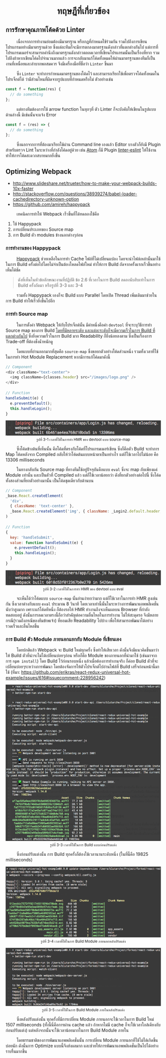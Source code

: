 <h1 align="center">ทฤษฎีที่เกี่ยวข้อง</h1>

## การรักษาคุณภาพโค้ดด้วย Linter
&nbsp;&nbsp;&nbsp;&nbsp;&nbsp;&nbsp;&nbsp;&nbsp;
เนื่องจากการทำงานย่อมต้องมีมาตรฐาน หรือกฎที่กำหนดใช้ร่วมกัน รวมไปถึงการเขียนโปรแกรมอย่างมีมาตรฐานด้วย ซึ่งแต่ละทีมก็จะมีการตกลงมาตรฐานดังกล่าวที่แตกต่างกันไป แต่การที่โปรแกรมเมอร์จะสามารถคำนึงถึงมาตรฐานดังกล่าวตลอดเวลาที่เขียนโปรแกรมนั้นเป็นเรื่องที่ยาก รวมไปถึงถ้าหากเขียนโค้ดไปจำนวนมากแล้ว การจะกลับมาแก้โค้ดทั้งหมดให้ผ่านมาตรฐานของทีมก็เป็นงานที่เหนื่อยและลำบากพอสมควร จึงมีเครื่องมือที่ชื่อว่า `Linter` ขึ้นมา

&nbsp;&nbsp;&nbsp;&nbsp;&nbsp;&nbsp;&nbsp;&nbsp;
ซึ่ง `Linter` จะทำการกำหนดมาตรฐานของโค้ดไว้ และสามารถเรียกใช้เพื่อตรวจโค้ดทั้งหมดในโปรเจ็กต์ได้ ว่ามีส่วนไหนที่ผิดจากรูปแบบที่กำหนดหรือไม่ ตัวอย่างเช่น
```javascript
const f = function(res) {
  // do something
};
```
&nbsp;&nbsp;&nbsp;&nbsp;&nbsp;&nbsp;&nbsp;&nbsp;
แต่ทางทีมต้องการใช้ arrow function ในทุกๆที่ ตัว Linter ก็จะบังคับให้เขียนในรูปแบบด้านล่างนี้ มิเช่นนั้นจะแจ้ง Error
```javascript
const f = (res) => {
  // do something
};
```

&nbsp;&nbsp;&nbsp;&nbsp;&nbsp;&nbsp;&nbsp;&nbsp;
ซึ่งนอกจากการที่ต้องมาเรียกใช้ผ่าน Command line เองแล้ว Editor บางตัวก็ยังมี Plugin สำหรับตรวจ Lint ในระหว่างที่กำลังโค้ดอยู่ด้วย เช่น [Atom](https://atom.io/) ก็มี Plugin [linter-eslint](https://atom.io/packages/linter-eslint) ให้ใช้งาน ทำให้การโค้ดสะดวกสบายมากยิ่งขึ้น

## Optimizing Webpack
* http://www.slideshare.net/trueter/how-to-make-your-webpack-builds-10x-faster
* http://stackoverflow.com/questions/38939274/babel-loader-cachedirectory-unknown-option
* https://github.com/amireh/happypack

&nbsp;&nbsp;&nbsp;&nbsp;&nbsp;&nbsp;&nbsp;&nbsp;
เทคนิคการทำให้ Webpack เร็วขึ้นที่ได้ทดลองใช้คือ
1. ใช้ Happypack
2. การเปลี่ยนประเภทของ Source map
3. การ Build ตัว modules ข้างนอกต่างๆก่อน

### การทำงานของ Happypack
&nbsp;&nbsp;&nbsp;&nbsp;&nbsp;&nbsp;&nbsp;&nbsp;
[Happypack](https://github.com/amireh/happypack) ช่วยเหลือในการทำ Cache ไฟล์ที่ไม่เปลี่ยนแปลง โดยจะนำไฟล์เหล่านั้นมาใช้ในการ Build ครั้งต่อไปโดยไม่จำเป็นต้องโหลดไฟล์ใหม่ ทำให้การ Build ถัดจากครั้งแรกเร็วขึ้นอย่างเห็นได้ชัด

> ดังที่เห็นในหัวข้อลักษณะงานที่ปฏิบัติ ข้อ 2.6 ที่เวลาในการ Build ลดลงนับสิบเท่าในการ Build ครั้งถัดมา หรือรูปที่ 3-3 และ 3-4

&nbsp;&nbsp;&nbsp;&nbsp;&nbsp;&nbsp;&nbsp;&nbsp;
รวมทั้ง Happypack เองก็จะ Build แบบ Parallel โดยเปิด Thread เพิ่มเติมมาช่วยในการ Build ทำให้เร็วยิ่งขึ้นไปอีก

### การทำ Source map
&nbsp;&nbsp;&nbsp;&nbsp;&nbsp;&nbsp;&nbsp;&nbsp;
ในการตั้งค่า Webpack ให้กับโปรเจ็กต์นั้น มีค่าหนึ่งคือค่า `devtool` ที่จะระบุวิธีการทำ Source map ของการ Build [โดยที่มีหลายระดับ และแต่ละระดับก็จะมีความเร็วในการ Build ที่แตกต่างกันไป](https://webpack.github.io/docs/build-performance.html) ซึ่งยิ่งความเร็วในการ Build มาก Readability ก็ยิ่งน้อยลงตาม ซึ่งเป็นเรื่องการ Trade-off ที่ต้องชั่งน้ำหนักดู

&nbsp;&nbsp;&nbsp;&nbsp;&nbsp;&nbsp;&nbsp;&nbsp;
โดยแบบที่อ่านออกมากที่สุดคือ `source-map` ซึ่งขอยกตัวอย่างโค้ดส่วนหนึ่ง รวมทั้งเวลาที่ใช้ในการทำ Hot Module Replacement หากมีการแก้โค้ดมาดังนี้

```javascript
// Component
<div className="text-center">
  <img className={classes.header} src="/images/logo.png" />
</div>

// Function
handleSubmit(e) {
  e.preventDefault();
  this.handleLogin();
}
```

<p align="center">
  <img src="./assets/related_topics/3-1.png"><br>
  <small>รูปที่ 3-1 เวลาที่ใช้ในการทำ HMR ของ devtool แบบ source-map</small>
</p>

&nbsp;&nbsp;&nbsp;&nbsp;&nbsp;&nbsp;&nbsp;&nbsp;
ซึ่งโค้ดข้างต้นที่เห็นนั้น คือโค้ดที่ตรงกับโค้ดที่โปรแกรมเมอร์เขียน ซึ่งก็คือตัว Build จะทำการ Map โค้ดหลังจาก Compiled กลับให้ว่าโค้ดต้นแบบหน้าตาเป็นอย่างไร แต่ก็ใช้เวลาไปไม่น้อย คือ 13306 milliseconds

&nbsp;&nbsp;&nbsp;&nbsp;&nbsp;&nbsp;&nbsp;&nbsp;
ในทางกลับกัน Source map ที่ทางทีมใช้อยู่ปัจจุบันคือแบบ `eval` ซึ่งจะ map กับเพียงแค่ Module เท่านั้น และเป็นตัวที่ Compiled แล้ว แต่ก็ใช้เวลาน้อยกว่า ดังที่ยกตัวอย่างต่อไปนี้ ซึ่งโค้ดทั้งสองส่วนที่ยกตัวอย่างมานั้น เป็นโค้ดชุดเดียวกับด้านบน

```javascript
// Component
_base.React.createElement(
  'div',
  { className: 'text-center' },
  _base.React.createElement('img', { className: _Login2.default.header, src: '/images/logo.png' })
)

// Function
{
  key: 'handleSubmit',
  value: function handleSubmit(e) {
    e.preventDefault();
    this.handleLogin();
  }
}
```

<p align="center">
  <img src="./assets/related_topics/3-2.png"><br>
  <small>รูปที่ 3-2 เวลาที่ใช้ในการทำ HMR ของ devtool แบบ eval</small>
</p>

&nbsp;&nbsp;&nbsp;&nbsp;&nbsp;&nbsp;&nbsp;&nbsp;
จะเห็นได้ว่าโค้ดแบบ `source-map` นั้นอ่านง่ายกว่ามาก แต่ก็ใช้เวลาในการทำ HMR สูงเช่นกัน ซึ่งเวลาต่างกับแบบ `eval` ประมาณ 8 วินาที โดยเวลาเท่านี้นั้นในระหว่างการพัฒนาแอพพลิเคชั่นนับว่าสูงมาก เพราะแก้โค้ดทีหนึ่ง ก็ต้องรอให้ HMR ทำงานถึงจะเห็นผลบน Browser ที่กำลังทดสอบอยู่ ดังนั้นการลดเวลาตรงนี้ถือว่าสำคัญต่อความลื่นไหลในการทำงาน ไม่ให้สะดุดรอ จึงมีหลายกรณี(รวมถึงกรณีของทีมข้าพเจ้า) ที่ยอมเสีย Readability ไปบ้าง เพื่อให้สามารถพัฒนาได้อย่างรวดเร็วและลื่นไหลขึ้น

### การ Build ตัว Module ภายนอกแยกกับ Module ที่เขียนเอง
&nbsp;&nbsp;&nbsp;&nbsp;&nbsp;&nbsp;&nbsp;&nbsp;
โดยปกติแล้ว Webpack จะ Build ใหม่ทุกครั้ง ซึ่งทำให้เสียเวลา ดังนั้นจึงมีแนวคิดขึ้นมาว่า ให้ Build ตัวที่น่าจะไม่ได้เปลี่ยนบ่อยๆก่อน หรือก็คือ Module ของภายนอกที่นำมาใช้ (เช่นมาจากการ `npm install`) โดย Build ไว้ก่อนรอบหนึ่ง แล้วเมื่อต้องการทำงานจริง ก็ค่อย Build ตัวที่จะเปลี่ยนบ่อยๆระหว่างการพัฒนา โดยต้องจัดการให้ตัวโปรเจ็กต์ไปอ่านไฟล์ที่ Build เสร็จก่อนหน้านี้มาใช้ (ที่มา: https://github.com/erikras/react-redux-universal-hot-example/issues/616#issuecomment-228956242)

<p align="center">
  <img src="./assets/related_topics/3-3.png"><br>
  <small>รูปที่ 3-3 เวลาที่ใช้ในการ Build แบบก่อนปรับแต่ง</small>
</p>

&nbsp;&nbsp;&nbsp;&nbsp;&nbsp;&nbsp;&nbsp;&nbsp;
ซึ่งก่อนปรับแต่งนั้น การ Build ทุกครั้งก็ต้องใช้เวลานานระดับหนึ่ง (ในที่นี้คือ 19825 milliseconds)

<p align="center">
  <img src="./assets/related_topics/3-4.png"><br>
  <small>รูปที่ 3-4 เวลาที่ใช้ในการ Build Module ภายนอกหลังปรับแต่ง</small>
</p>

<p align="center">
  <img src="./assets/related_topics/3-5.png"><br>
  <small>รูปที่ 3-5 เวลาที่ใช้ในการ Build Module ภายในหลังปรับแต่ง</small>
</p>

&nbsp;&nbsp;&nbsp;&nbsp;&nbsp;&nbsp;&nbsp;&nbsp;
ซึ่งหลังปรับแต่งนั้น ทุกครั้งที่มีการเปลี่ยน Module ภายนอกจะใช้เวลาในการ Build ใหม่ 1507 milliseconds (ทั้งนี้นี่คือการผ่าน cache แล้ว ถ้าหากไม่มี cache ก็จะใช้เวลาใกล้เคียงกับก่อนปรับแต่ง) แต่หลังจากนั้นจะใช้เวลาน้อยมากในการ Build Module ภายใน

&nbsp;&nbsp;&nbsp;&nbsp;&nbsp;&nbsp;&nbsp;&nbsp;
โดยธรรมชาติของการพัฒนาแอพพลิเคชั่นนั้น การเปลี่ยน Module ภายนอกที่ใช้ไม่ได้เกิดขึ้นบ่อยนัก ดังนั้นการ Optimize แบบนี้จึงส่งผลมาก และช่วยให้การพัฒนาแอพพลิเคชั่นเป็นไปได้อย่างราบรื่นมากขึ้น
